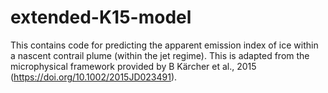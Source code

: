 # extended-K15-model
This contains code for predicting the apparent emission index of ice within a nascent contrail plume (within the jet regime). This is adapted from the microphysical framework provided by B Kärcher et al., 2015 (https://doi.org/10.1002/2015JD023491).
